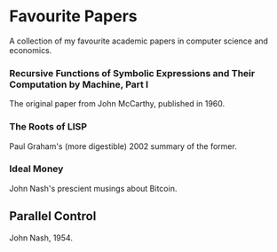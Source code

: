 # Favourite Papers
A collection of my favourite academic papers in computer science and economics. 

### Recursive Functions of Symbolic Expressions and Their Computation by Machine, Part I

The original paper from John McCarthy, published in 1960. 

### The Roots of LISP

Paul Graham's (more digestible) 2002 summary of the former. 

### Ideal Money 

John Nash's prescient musings about Bitcoin.  

## Parallel Control

John Nash, 1954. 
